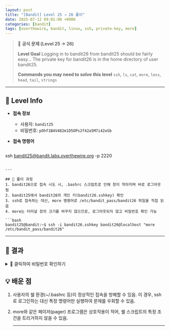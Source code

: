 ```yaml
---
layout: post
title: "[Bandit] Level 25 → 26 풀이"
date: 2025-07-12 09:01:00 +0900
categories: [bandit]
tags: [overthewire, bandit, linux, ssh, private-key, more]
---
```


> 📝 **공식 문제 (Level 25 → 26)**
>
> **Level Goal**
> Logging in to bandit26 from bandit25 should be fairly easy… The private key for bandit26 is in the home directory of user bandit25.
>
> **Commands you may need to solve this level**
> `ssh`, `ls`, `cat`, `more`, `less`, `head`, `tail`, `strings`

---

## 🔐 Level Info

- **접속 정보**
  - 사용자: `bandit25`
  - 비밀번호: `pOhf1B4V482m1D5OPs2f42a5M7i42oSb`
  
- **접속 명령어**

  ```bash
ssh bandit25@bandit.labs.overthewire.org -p 2220
  ```

---

## 🧪 풀이 과정
1. bandit26으로 접속 시도 시, .bashrc 스크립트로 인해 창이 작아지며 바로 로그아웃 됨
2. bandit25에서 bandit26의 개인 키(bandit26.sshkey) 확인
3. ssh로 접속하는 대신, more 명령어로 /etc/bandit_pass/bandit26 파일을 직접 읽음
4. more는 터미널 창의 크기를 바꾸지 않으므로, 로그아웃되지 않고 비밀번호 확인 가능

```bash
bandit25@bandit:~$ ssh -i bandit26.sshkey bandit26@localhost "more /etc/bandit_pass/bandit26"
```

---

## 🎯 결과

<details markdown="1">
<summary>👀 클릭하여 비밀번호 확인하기</summary>

```bash
kSkvUpMQ7lBYyCM4GBPvCvT1BfWRy0Dx
```

</details>

## 💡 배운 점
1. 사용자의 쉘 환경(~/.bashrc 등)이 정상적인 접속을 방해할 수 있음.
이 경우, ssh로 로그인하는 대신 특정 명령어만 실행하여 문제를 우회할 수 있음.
2. more와 같은 페이저(pager) 프로그램은 상호작용이 적어, 
쉘 스크립트의 특정 조건을 트리거하지 않을 수 있음.

    ---
